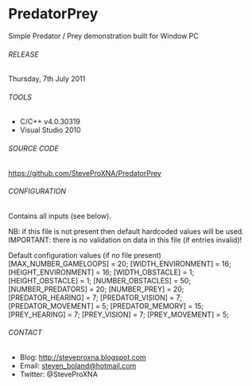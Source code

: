 # PredatorPrey
Simple Predator / Prey demonstration built for Window PC

###### RELEASE
Thursday, 7th July 2011

###### TOOLS
- C/C++ v4.0.30319
- Visual Studio 2010

###### SOURCE CODE
https://github.com/SteveProXNA/PredatorPrey

###### CONFIGURATION
Contains all inputs (see below).

NB: if this file is not present then default hardcoded values will be used.
IMPORTANT: there is no validation on data in this file (if entries invalid)!

Default configuration values (if no file present)
[MAX_NUMBER_GAMELOOPS]	= 20;
[WIDTH_ENVIRONMENT] 	= 16;
[HEIGHT_ENVIRONMENT] 	= 16;
[WIDTH_OBSTACLE] 		= 1;
[HEIGHT_OBSTACLE] 		= 1;
[NUMBER_OBSTACLES] 		= 50;
[NUMBER_PREDATORS] 		= 20;
[NUMBER_PREY] 			= 20;
[PREDATOR_HEARING] 		= 7;
[PREDATOR_VISION] 		= 7;
[PREDATOR_MOVEMENT] 	= 5;
[PREDATOR_MEMORY] 		= 15;
[PREY_HEARING] 			= 7;
[PREY_VISION] 			= 7;
[PREY_MOVEMENT] 		= 5;

###### CONTACT
- Blog:		http://steveproxna.blogspot.com
- Email:	steven_boland@hotmail.com
- Twitter:	@SteveProXNA
